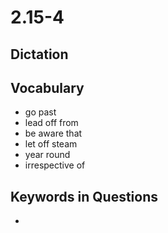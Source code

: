 # 2.15-4

## Dictation

## Vocabulary

- go past
- lead off from
- be aware that
- let off steam
- year round
- irrespective of

## Keywords in Questions

- 